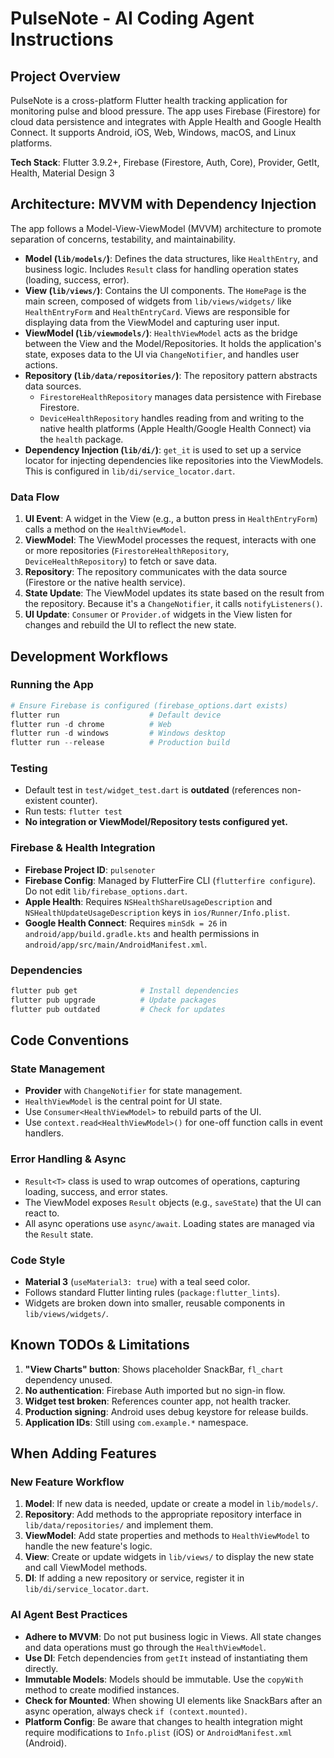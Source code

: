 # PulseNote - AI Coding Agent Instructions

## Project Overview
PulseNote is a cross-platform Flutter health tracking application for monitoring pulse and blood pressure. The app uses Firebase (Firestore) for cloud data persistence and integrates with Apple Health and Google Health Connect. It supports Android, iOS, Web, Windows, macOS, and Linux platforms.

**Tech Stack**: Flutter 3.9.2+, Firebase (Firestore, Auth, Core), Provider, GetIt, Health, Material Design 3

## Architecture: MVVM with Dependency Injection

The app follows a Model-View-ViewModel (MVVM) architecture to promote separation of concerns, testability, and maintainability.

- **Model (`lib/models/`)**: Defines the data structures, like `HealthEntry`, and business logic. Includes `Result` class for handling operation states (loading, success, error).
- **View (`lib/views/`)**: Contains the UI components. The `HomePage` is the main screen, composed of widgets from `lib/views/widgets/` like `HealthEntryForm` and `HealthEntryCard`. Views are responsible for displaying data from the ViewModel and capturing user input.
- **ViewModel (`lib/viewmodels/`)**: `HealthViewModel` acts as the bridge between the View and the Model/Repositories. It holds the application's state, exposes data to the UI via `ChangeNotifier`, and handles user actions.
- **Repository (`lib/data/repositories/`)**: The repository pattern abstracts data sources. 
  - `FirestoreHealthRepository` manages data persistence with Firebase Firestore.
  - `DeviceHealthRepository` handles reading from and writing to the native health platforms (Apple Health/Google Health Connect) via the `health` package.
- **Dependency Injection (`lib/di/`)**: `get_it` is used to set up a service locator for injecting dependencies like repositories into the ViewModels. This is configured in `lib/di/service_locator.dart`.

### Data Flow
1. **UI Event**: A widget in the View (e.g., a button press in `HealthEntryForm`) calls a method on the `HealthViewModel`.
2. **ViewModel**: The ViewModel processes the request, interacts with one or more repositories (`FirestoreHealthRepository`, `DeviceHealthRepository`) to fetch or save data.
3. **Repository**: The repository communicates with the data source (Firestore or the native health service).
4. **State Update**: The ViewModel updates its state based on the result from the repository. Because it's a `ChangeNotifier`, it calls `notifyListeners()`.
5. **UI Update**: `Consumer` or `Provider.of` widgets in the View listen for changes and rebuild the UI to reflect the new state.

## Development Workflows

### Running the App
```powershell
# Ensure Firebase is configured (firebase_options.dart exists)
flutter run                    # Default device
flutter run -d chrome          # Web
flutter run -d windows         # Windows desktop
flutter run --release          # Production build
```

### Testing
- Default test in `test/widget_test.dart` is **outdated** (references non-existent counter).
- Run tests: `flutter test`
- **No integration or ViewModel/Repository tests configured yet.**

### Firebase & Health Integration
- **Firebase Project ID**: `pulsenoter`
- **Firebase Config**: Managed by FlutterFire CLI (`flutterfire configure`). Do not edit `lib/firebase_options.dart`.
- **Apple Health**: Requires `NSHealthShareUsageDescription` and `NSHealthUpdateUsageDescription` keys in `ios/Runner/Info.plist`.
- **Google Health Connect**: Requires `minSdk = 26` in `android/app/build.gradle.kts` and health permissions in `android/app/src/main/AndroidManifest.xml`.

### Dependencies
```powershell
flutter pub get              # Install dependencies
flutter pub upgrade          # Update packages
flutter pub outdated         # Check for updates
```

## Code Conventions

### State Management
- **Provider** with `ChangeNotifier` for state management.
- `HealthViewModel` is the central point for UI state.
- Use `Consumer<HealthViewModel>` to rebuild parts of the UI.
- Use `context.read<HealthViewModel>()` for one-off function calls in event handlers.

### Error Handling & Async
- `Result<T>` class is used to wrap outcomes of operations, capturing loading, success, and error states.
- The ViewModel exposes `Result` objects (e.g., `saveState`) that the UI can react to.
- All async operations use `async/await`. Loading states are managed via the `Result` state.

### Code Style
- **Material 3** (`useMaterial3: true`) with a teal seed color.
- Follows standard Flutter linting rules (`package:flutter_lints`).
- Widgets are broken down into smaller, reusable components in `lib/views/widgets/`.

## Known TODOs & Limitations

1. **"View Charts" button**: Shows placeholder SnackBar, `fl_chart` dependency unused.
2. **No authentication**: Firebase Auth imported but no sign-in flow.
3. **Widget test broken**: References counter app, not health tracker.
4. **Production signing**: Android uses debug keystore for release builds.
5. **Application IDs**: Still using `com.example.*` namespace.

## When Adding Features

### New Feature Workflow
1. **Model**: If new data is needed, update or create a model in `lib/models/`.
2. **Repository**: Add methods to the appropriate repository interface in `lib/data/repositories/` and implement them.
3. **ViewModel**: Add state properties and methods to `HealthViewModel` to handle the new feature's logic.
4. **View**: Create or update widgets in `lib/views/` to display the new state and call ViewModel methods.
5. **DI**: If adding a new repository or service, register it in `lib/di/service_locator.dart`.

### AI Agent Best Practices
- **Adhere to MVVM**: Do not put business logic in Views. All state changes and data operations must go through the `HealthViewModel`.
- **Use DI**: Fetch dependencies from `getIt` instead of instantiating them directly.
- **Immutable Models**: Models should be immutable. Use the `copyWith` method to create modified instances.
- **Check for Mounted**: When showing UI elements like SnackBars after an async operation, always check `if (context.mounted)`.
- **Platform Config**: Be aware that changes to health integration might require modifications to `Info.plist` (iOS) or `AndroidManifest.xml` (Android).
